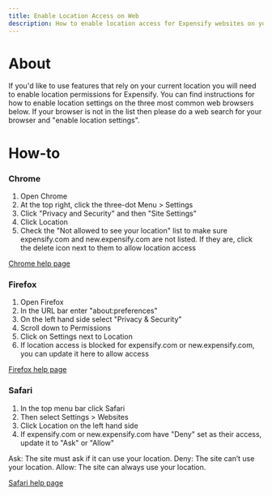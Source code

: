 ```yaml
---
title: Enable Location Access on Web
description: How to enable location access for Expensify websites on your browser
---
```

<!-- The lines above are required by Jekyll to process the .md file -->

# About
<!--
This short blurb provides all the context the user might need to know what the feature is and why they'd use it. If there are particular best practices embedded in the design, we'd explain why they're best practices here.

What advantages does this feature provide in general?
What is unique about this feature in terms of our specific implementation of it in Expensify?
-->
If you'd like to use features that rely on your current location you will need to enable location permissions for Expensify. You can find instructions for how to enable location settings on the three most common web browsers below. If your browser is not in the list then please do a web search for your browser and "enable location settings".

# How-to
<!--
This section covers the most essential information a user needs to operate a feature i.e. what to click on. We’ll go over any action the user might take when configuring or using the feature, starting from configuration and moving to usage.

What options does a user have when configuring this feature?
What options does a user have then interacting with this feature?
What elements of this feature are pay-walled vs. free?
-->

### Chrome
1. Open Chrome
2. At the top right, click the three-dot Menu > Settings
3. Click "Privacy and Security" and then "Site Settings"
4. Click Location
5. Check the "Not allowed to see your location" list to make sure expensify.com and new.expensify.com are not listed. If they are, click the delete icon next to them to allow location access

[Chrome help page](https://support.google.com/chrome/answer/142065)

### Firefox

1. Open Firefox
2. In the URL bar enter "about:preferences"
3. On the left hand side select "Privacy & Security"
4. Scroll down to Permissions 
5. Click on Settings next to Location
6. If location access is blocked for expensify.com or new.expensify.com, you can update it here to allow access

[Firefox help page](https://support.mozilla.org/en-US/kb/permissions-manager-give-ability-store-passwords-set-cookies-more)

### Safari
1. In the top menu bar click Safari
2. Then select Settings > Websites
3. Click Location on the left hand side
4. If expensify.com or new.expensify.com have "Deny" set as their access, update it to "Ask" or "Allow"

Ask: The site must ask if it can use your location.
Deny: The site can’t use your location.
Allow: The site can always use your location.

[Safari help page](https://support.apple.com/guide/safari/websites-ibrwe2159f50/mac)